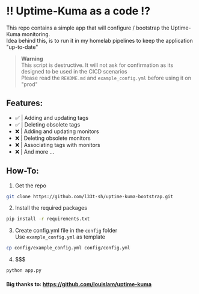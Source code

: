 # ‼️ Uptime-Kuma as a code ⁉️ 

This repo contains a simple app that will configure / bootstrap the Uptime-Kuma monitoring.
<br>Idea behind this, is to run it in my homelab pipelines to keep the application "up-to-date"

> **Warning**
> <br>This script is destructive. It will not ask for confirmation as its designed to be used in the CICD scenarios
> <br>Please read the `README.md` and `example_config.yml` before using it on "prod"


## Features:

- ✅ | Adding and updating tags
- ✅ | Deleting obsolete tags
- ❌ | Adding and updating monitors
- ❌ | Deleting obsolete monitors
- ❌ | Associating tags with monitors
- ❌ | And more ...

## How-To:

1. Get the repo
```bash
git clone https://github.com/l33t-sh/uptime-kuma-bootstrap.git
```

2. Install the required packages
```bash
pip install -r requirements.txt
```

3. Create config.yml file in the `config` folder 
<br>Use `example_config.yml` as template
```bash
cp config/example_config.yml config/config.yml
```

4. $$$
```bash
python app.py
```



#### Big thanks to: https://github.com/louislam/uptime-kuma
